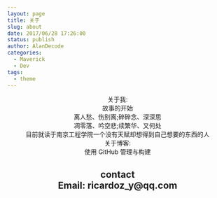 ```yaml
---
layout: page
title: 关于
slug: about
date: 2017/06/28 17:26:00
status: publish
author: AlanDecode
categories: 
  - Maverick
  - Dev
tags: 
  - theme
---
```


<center>关于我:

<center>故事的开始

<center>离人愁、伤别离;碎碎念、深深思

<center>凋零落、吟空悲;续繁华、又何处

<center>目前就读于南京工程学院一个没有天赋却想得到自己想要的东西的人

<center>关于博客:

<center>使用 GitHub 管理与构建

<center><h2> contact

<center>Email: ricardoz_y@qq.com




